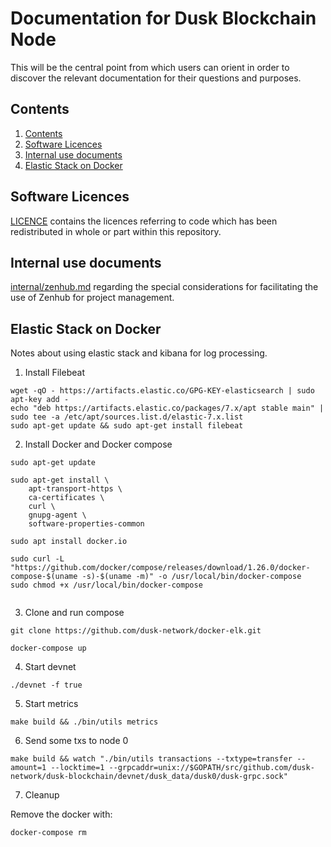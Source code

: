 # Documentation for Dusk Blockchain Node

This will be the central point from which users can orient in order to 
discover the relevant documentation for their questions and purposes.

<!-- ToC start -->
## Contents

   1. [Contents](#contents)
   1. [Software Licences](#software-licences)
   1. [Internal use documents ](#internal-use-documents-)
   1. [Elastic Stack on Docker](#elastic-stack-on-docker)
<!-- ToC end -->

## Software Licences

[LICENCE](./LICENCE) contains the licences referring to code which has been 
redistributed in whole or part within this repository.

## Internal use documents 

[internal/zenhub.md](./internal/zenhub.md) regarding the special 
considerations for facilitating the use of Zenhub for project management.

## Elastic Stack on Docker

Notes about using elastic stack and kibana for log processing.

1. Install Filebeat
```
wget -qO - https://artifacts.elastic.co/GPG-KEY-elasticsearch | sudo apt-key add -
echo "deb https://artifacts.elastic.co/packages/7.x/apt stable main" | sudo tee -a /etc/apt/sources.list.d/elastic-7.x.list
sudo apt-get update && sudo apt-get install filebeat
```

2. Install Docker and Docker compose
```
sudo apt-get update

sudo apt-get install \
    apt-transport-https \
    ca-certificates \
    curl \
    gnupg-agent \
    software-properties-common

sudo apt install docker.io

sudo curl -L "https://github.com/docker/compose/releases/download/1.26.0/docker-compose-$(uname -s)-$(uname -m)" -o /usr/local/bin/docker-compose
sudo chmod +x /usr/local/bin/docker-compose


```

3. Clone and run compose
```
git clone https://github.com/dusk-network/docker-elk.git

docker-compose up
```

4. Start devnet
```
./devnet -f true
```

5. Start metrics
```
make build && ./bin/utils metrics
```

6. Send some txs to node 0
```
make build && watch "./bin/utils transactions --txtype=transfer --amount=1 --locktime=1 --grpcaddr=unix://$GOPATH/src/github.com/dusk-network/dusk-blockchain/devnet/dusk_data/dusk0/dusk-grpc.sock"
```
7. Cleanup

Remove the docker with:
```
docker-compose rm
```
